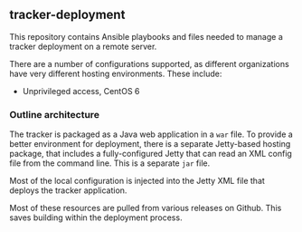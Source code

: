 ## tracker-deployment

This repository contains Ansible playbooks and files needed to manage a tracker deployment on
a remote server.

There are a number of configurations supported, as different organizations have very
different hosting environments. These include:

 * Unprivileged access, CentOS 6

### Outline architecture

The tracker is packaged as a Java web application in a `war` file. To provide a better
environment for deployment, there is a separate Jetty-based hosting package, that
includes a fully-configured Jetty that can read an XML config file from the command
line. This is a separate `jar` file.

Most of the local configuration is injected into the Jetty XML file that deploys the
tracker application.

Most of these resources are pulled from various releases on Github. This saves
building within the deployment process.
